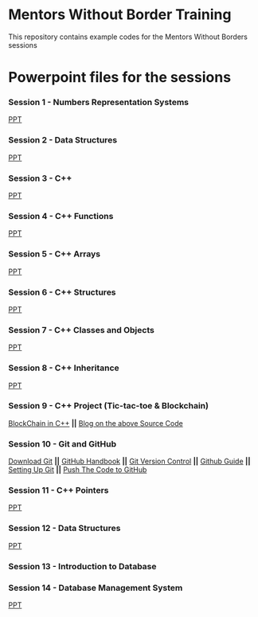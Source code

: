 # Mentors Without Border Training

This repository contains example codes for the Mentors Without Borders sessions

# Powerpoint files for the sessions

### Session 1 - Numbers Representation Systems 
[PPT](https://drive.google.com/file/d/1KnycgF3ETk5SE-cvwiRH9Z-eBe--jeLo/view?usp=sharing)

### Session 2 - Data Structures 
[PPT](https://drive.google.com/file/d/144c6XuZGmkmTwPzRu-wj4hpqu3QStuGr/view?usp=sharing)

### Session 3 - C++ 
[PPT](https://drive.google.com/file/d/1-BLNLF5XM1JR1esYqph8GxEkPpYYP27E/view?usp=sharing)

### Session 4 - C++ Functions
[PPT](https://drive.google.com/file/d/1Ej3Bih5iWM9piNerJxglcvOS6lfTrO_S/view?usp=sharing)

### Session 5 - C++ Arrays
[PPT](https://drive.google.com/file/d/1YVvfV1NqZLAkXwlOZC1Ut6IppkX9eUPS/view?usp=sharing)

### Session 6 - C++ Structures
[PPT](https://drive.google.com/file/d/1wj030cXBqjp9P7c1JX9nbdXbrVEIQ1LI/view?usp=sharing)

### Session 7 - C++ Classes and Objects
[PPT](https://drive.google.com/file/d/1UsSrEl6plMr4joQX4y-Z2gZfn70Dl4H9/view?usp=sharing)

### Session 8 - C++ Inheritance 
[PPT](https://drive.google.com/file/d/1arRYGpZhnd6hEs3Yv2kC1qQg5iW_ZL29/view?usp=sharing)

### Session 9 - C++ Project (Tic-tac-toe & Blockchain)
[BlockChain in C++](https://github.com/teaandcode/TestChain) **||** [Blog on the above Source Code](https://davenash.com/2017/10/build-a-blockchain-with-c/)

### Session 10 - Git and GitHub
[Download Git](https://git-scm.com/downloads) **||** [GitHub Handbook](https://guides.github.com/introduction/git-handbook/) **||** [Git Version Control](https://git-scm.com/book/en/v2/Getting-Started-About-Version-Control) **||** [Github Guide](https://guides.github.com/activities/hello-world/) **||** [Setting Up Git](https://drive.google.com/file/d/1e3RalYqMifaoNxcMHqc7twmpxNbM6q26/view?usp=sharing) **||** [Push The Code to GitHub](https://drive.google.com/file/d/19NbBlFi7Af8TXRjVTyLP1dyEYd6OTRds/view?usp=sharing)

### Session 11 - C++ Pointers
[PPT](https://drive.google.com/file/d/1rTtCQoP1AIjSmnXf-6vcK9BzjAHoR25f/view?usp=sharing)

### Session 12 - Data Structures
[PPT](https://drive.google.com/file/d/1K9wLGp3vQWr1BKopwoe7CBDyoFhLtDIX/view?usp=sharing)

### Session 13 - Introduction to Database

### Session 14 - Database Management System
[PPT](https://drive.google.com/file/d/1LW59h9R8Myd7JdQ0t-GsHM1fYzs2fBYS/view?usp=sharing)